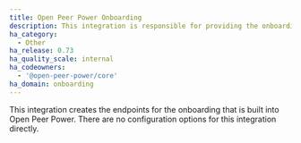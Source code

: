```yaml
---
title: Open Peer Power Onboarding
description: This integration is responsible for providing the onboarding endpoints.
ha_category:
  - Other
ha_release: 0.73
ha_quality_scale: internal
ha_codeowners:
  - '@open-peer-power/core'
ha_domain: onboarding
---
```


This integration creates the endpoints for the onboarding that is built into Open Peer Power. There are no configuration options for this integration directly.
